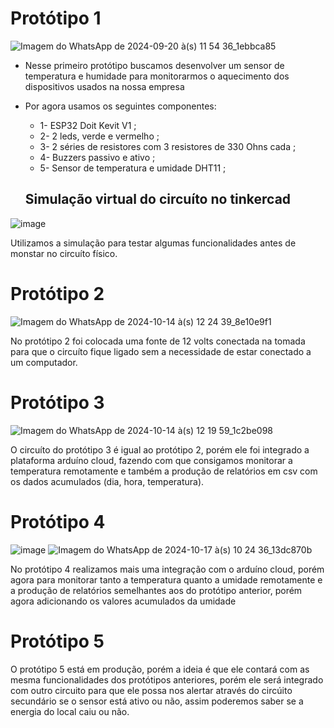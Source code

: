 # Protótipo 1
![Imagem do WhatsApp de 2024-09-20 à(s) 11 54 36_1ebbca85](https://github.com/user-attachments/assets/a99d62ac-5b19-4626-9752-e229662b8479)

* Nesse primeiro protótipo buscamos desenvolver um sensor de temperatura e humidade para monitorarmos o aquecimento dos dispositivos usados na nossa empresa

* Por agora usamos os seguintes componentes:
  * 1- ESP32 Doit Kevit V1 ;
  * 2- 2 leds, verde e vermelho ;
  * 3- 2 séries de resistores com 3 resistores de 330 Ohns cada ;
  * 4- Buzzers passivo e ativo ;
  * 5- Sensor de temperatura e umidade DHT11 ;


  ## Simulação virtual do circuíto no tinkercad
![image](https://github.com/user-attachments/assets/fa503f69-9d4a-480a-a70f-7ee595b908e9)

Utilizamos a simulação para testar algumas funcionalidades antes de monstar no circuíto físico.


# Protótipo 2

![Imagem do WhatsApp de 2024-10-14 à(s) 12 24 39_8e10e9f1](https://github.com/user-attachments/assets/906de519-2202-401a-bef8-110fa1601e79)

No protótipo 2 foi colocada uma fonte de 12 volts conectada na tomada para que o circuíto fique ligado sem a necessidade de estar conectado a um computador.



# Protótipo 3

![Imagem do WhatsApp de 2024-10-14 à(s) 12 19 59_1c2be098](https://github.com/user-attachments/assets/2a8189d3-fb7b-459e-9981-4862fe62a7cd)

O circuíto do protótipo 3 é igual ao protótipo 2, porém ele foi integrado a plataforma arduíno cloud, fazendo com que consigamos monitorar a temperatura remotamente e também a produção de relatórios em csv com os dados acumulados (dia, hora, temperatura).



# Protótipo 4

![image](https://github.com/user-attachments/assets/d35c2c85-06eb-468c-bd9d-992d4a4b143d)        ![Imagem do WhatsApp de 2024-10-17 à(s) 10 24 36_13dc870b](https://github.com/user-attachments/assets/4117d69b-6177-4198-8fb7-12455e697fc8)

No protótipo 4 realizamos mais uma integração com o arduíno cloud, porém agora para monitorar tanto a temperatura quanto a umidade remotamente e a produção de relatórios semelhantes aos do protótipo anterior, porém agora adicionando os valores acumulados da umidade


# Protótipo 5

O protótipo 5 está em produção, porém a ideia é que ele contará com as mesma funcionalidades dos protótipos anteriores, porém ele será integrado com outro circuito para que ele possa nos alertar através do circúito secundário se o sensor está ativo ou não, assim poderemos saber se a energia do local caiu ou não.

